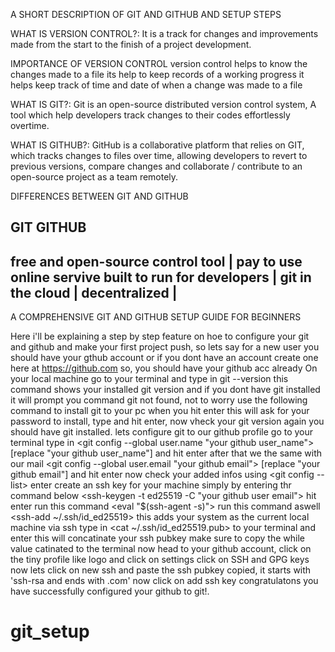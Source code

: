 A SHORT DESCRIPTION OF GIT AND GITHUB AND SETUP STEPS

WHAT IS VERSION CONTROL?: It is a track for changes and improvements made from 
the start to the finish of a project development.

IMPORTANCE OF VERSION CONTROL
version control helps to know the changes made to a file
its help to keep records of a working progress 
it helps keep track of time and date of when a change was made to a file

WHAT IS GIT?: Git is an open-source distributed version control system, A
tool which help developers track changes to their codes effortlessly overtime.

WHAT IS GITHUB?: GitHub is a collaborative platform that relies on GIT, which 
tracks changes to files over time, allowing developers to revert to previous
versions, compare changes and collaborate / contribute to an open-source
project as a team remotely.


DIFFERENCES BETWEEN GIT AND GITHUB

GIT                                     GITHUB
-----------------------------------------------------------------------------
free and open-source control tool   |   pay to use online servive built to run
for developers                      |   git in the cloud
                                    |
decentralized                       |   
-----------------------------------------------------------------------------


A COMPREHENSIVE GIT AND GITHUB SETUP GUIDE FOR BEGINNERS

Here i'll be explaining a step by step feature on hoe to configure your git and
github and make your first project push,
so lets say for a new user you should have your gthub account or if you dont have an
account create one here at https://github.com
so, you should have your github acc already
On your local machine go to your terminal and type in 
git --version this command shows your installed git version and if you dont have
git installed it will prompt you command git not found, not to worry use the following
command to install git to your pc <sudo apt-get install git> when you hit enter this
 will ask for your password to install, type and hit enter, now vheck your git version
again you should have git installed. lets configure git to our github profile
go to your terminal type in 
<git config --global user.name "your github user_name"> [replace "your github user_name"]
and hit enter
after that we the same with our mail 
<git config --global user.email "your github email"> [replace "your github email"] and 
hit enter
now check your added infos using <git config --list> enter
create an ssh key for your machine simply by entering thr command below
<ssh-keygen -t ed25519 -C "your github user email"> hit enter
run this command <eval "$(ssh-agent -s)">
run this command aswell <ssh-add ~/.ssh/id_ed25519> this adds your system as the current 
local machine via ssh
type in <cat ~/.ssh/id_ed25519.pub> to your terminal and enter this will concatinate your
ssh pubkey make sure to copy the while value catinated to the terminal
now head to your github account, click on the tiny profile like logo and click on settings
click on SSH and GPG keys
now lets click on new ssh and paste the ssh pubkey copied, it starts with 'ssh-rsa and ends with .com' now click on add ssh key 
congratulatons you have successfully configured your github to git!.












# git_setup
